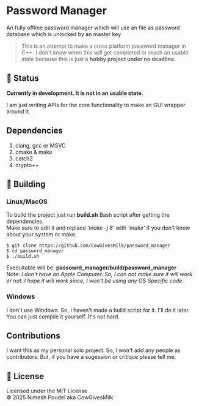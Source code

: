 # Password Manager
An fully offline password manager which will use an file as password database which is unlocked by an master key. 

> This is an attempt to make a cross platform password manager in C++. I don't know when this will get completed or reach an usable state because this is just a **hobby project under no deadline.**

## 🚧 Status
**Currently in development. It is not in an usable state.**  

I am just writing APIs for the core functionality to make an GUI wrapper around it.

## Dependencies
1. clang, gcc or MSVC
2. cmake & make
3. catch2
4. crypto++

## 🔨 Building
### Linux/MacOS
To build the project just run **build.sh** Bash script after getting the dependencies.  
Make sure to edit it and replace *'make -j 8'* with *'make'* if you don't know about your system or make. 

    $ git clone https://github.com/CowGivesMilk/password_manager
    $ cd password_manager
    $ ./build.sh

Execuitable will be: **passowrd_manager/build/password_manager**  
Note: _I don't have an Apple Computer. So, I can not make sure it will work or not. I hope it will work since, I won't be using any OS Specific code._
### Windows
I don't use Windows. So, I haven't made a build script for it. I'll do it later.  
You can just compile it yourself. It's not hard.

## Contributions
I want this as my personal solo project. So, I won't add any people as contributors. But, if you have a sugession or critique please tell me. 
## 📜 License
Licensed under the MIT License  
© 2025 Nimesh Poudel aka CowGivesMilk
